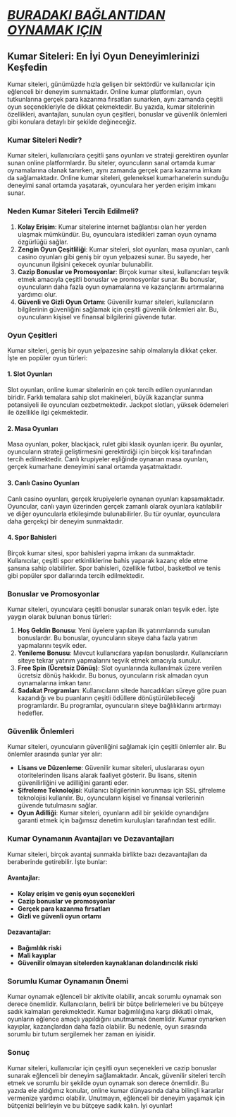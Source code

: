 # [***BURADAKI BAĞLANTIDAN OYNAMAK IÇIN***](https://casinotr.link/gWCRZ4)

## Kumar Siteleri: En İyi Oyun Deneyimlerinizi Keşfedin

Kumar siteleri, günümüzde hızla gelişen bir sektördür ve kullanıcılar için eğlenceli bir deneyim sunmaktadır. Online kumar platformları, oyun tutkunlarına gerçek para kazanma fırsatları sunarken, aynı zamanda çeşitli oyun seçenekleriyle de dikkat çekmektedir. Bu yazıda, kumar sitelerinin özellikleri, avantajları, sunulan oyun çeşitleri, bonuslar ve güvenlik önlemleri gibi konulara detaylı bir şekilde değineceğiz.

### Kumar Siteleri Nedir?

Kumar siteleri, kullanıcılara çeşitli şans oyunları ve strateji gerektiren oyunlar sunan online platformlardır. Bu siteler, oyuncuların sanal ortamda kumar oynamalarına olanak tanırken, aynı zamanda gerçek para kazanma imkanı da sağlamaktadır. Online kumar siteleri, geleneksel kumarhanelerin sunduğu deneyimi sanal ortamda yaşatarak, oyunculara her yerden erişim imkanı sunar.

### Neden Kumar Siteleri Tercih Edilmeli?

1. **Kolay Erişim**: Kumar sitelerine internet bağlantısı olan her yerden ulaşmak mümkündür. Bu, oyunculara istedikleri zaman oyun oynama özgürlüğü sağlar.
2. **Zengin Oyun Çeşitliliği**: Kumar siteleri, slot oyunları, masa oyunları, canlı casino oyunları gibi geniş bir oyun yelpazesi sunar. Bu sayede, her oyuncunun ilgisini çekecek oyunlar bulunabilir.
3. **Cazip Bonuslar ve Promosyonlar**: Birçok kumar sitesi, kullanıcıları teşvik etmek amacıyla çeşitli bonuslar ve promosyonlar sunar. Bu bonuslar, oyuncuların daha fazla oyun oynamalarına ve kazançlarını artırmalarına yardımcı olur.
4. **Güvenli ve Gizli Oyun Ortamı**: Güvenilir kumar siteleri, kullanıcıların bilgilerinin güvenliğini sağlamak için çeşitli güvenlik önlemleri alır. Bu, oyuncuların kişisel ve finansal bilgilerini güvende tutar.

### Oyun Çeşitleri

Kumar siteleri, geniş bir oyun yelpazesine sahip olmalarıyla dikkat çeker. İşte en popüler oyun türleri:

#### 1. Slot Oyunları

Slot oyunları, online kumar sitelerinin en çok tercih edilen oyunlarından biridir. Farklı temalara sahip slot makineleri, büyük kazançlar sunma potansiyeli ile oyuncuları cezbetmektedir. Jackpot slotları, yüksek ödemeleri ile özellikle ilgi çekmektedir.

#### 2. Masa Oyunları

Masa oyunları, poker, blackjack, rulet gibi klasik oyunları içerir. Bu oyunlar, oyuncuların strateji geliştirmesini gerektirdiği için birçok kişi tarafından tercih edilmektedir. Canlı krupiyeler eşliğinde oynanan masa oyunları, gerçek kumarhane deneyimini sanal ortamda yaşatmaktadır.

#### 3. Canlı Casino Oyunları

Canlı casino oyunları, gerçek krupiyelerle oynanan oyunları kapsamaktadır. Oyuncular, canlı yayın üzerinden gerçek zamanlı olarak oyunlara katılabilir ve diğer oyuncularla etkileşimde bulunabilirler. Bu tür oyunlar, oyunculara daha gerçekçi bir deneyim sunmaktadır.

#### 4. Spor Bahisleri

Birçok kumar sitesi, spor bahisleri yapma imkanı da sunmaktadır. Kullanıcılar, çeşitli spor etkinliklerine bahis yaparak kazanç elde etme şansına sahip olabilirler. Spor bahisleri, özellikle futbol, basketbol ve tenis gibi popüler spor dallarında tercih edilmektedir.

### Bonuslar ve Promosyonlar

Kumar siteleri, oyunculara çeşitli bonuslar sunarak onları teşvik eder. İşte yaygın olarak bulunan bonus türleri:

1. **Hoş Geldin Bonusu**: Yeni üyelere yapılan ilk yatırımlarında sunulan bonuslardır. Bu bonuslar, oyuncuların siteye daha fazla yatırım yapmalarını teşvik eder.
2. **Yenileme Bonusu**: Mevcut kullanıcılara yapılan bonuslardır. Kullanıcıların siteye tekrar yatırım yapmalarını teşvik etmek amacıyla sunulur.
3. **Free Spin (Ücretsiz Dönüş)**: Slot oyunlarında kullanılmak üzere verilen ücretsiz dönüş hakkıdır. Bu bonus, oyuncuların risk almadan oyun oynamalarına imkan tanır.
4. **Sadakat Programları**: Kullanıcıların sitede harcadıkları süreye göre puan kazandığı ve bu puanların çeşitli ödüllere dönüştürülebileceği programlardır. Bu programlar, oyuncuların siteye bağlılıklarını artırmayı hedefler.

### Güvenlik Önlemleri

Kumar siteleri, oyuncuların güvenliğini sağlamak için çeşitli önlemler alır. Bu önlemler arasında şunlar yer alır:

* **Lisans ve Düzenleme**: Güvenilir kumar siteleri, uluslararası oyun otoritelerinden lisans alarak faaliyet gösterir. Bu lisans, sitenin güvenilirliğini ve adilliğini garanti eder.
* **Şifreleme Teknolojisi**: Kullanıcı bilgilerinin korunması için SSL şifreleme teknolojisi kullanılır. Bu, oyuncuların kişisel ve finansal verilerinin güvende tutulmasını sağlar.
* **Oyun Adilliği**: Kumar siteleri, oyunların adil bir şekilde oynandığını garanti etmek için bağımsız denetim kuruluşları tarafından test edilir.

### Kumar Oynamanın Avantajları ve Dezavantajları

Kumar siteleri, birçok avantaj sunmakla birlikte bazı dezavantajları da beraberinde getirebilir. İşte bunlar:

#### Avantajlar:

* **Kolay erişim ve geniş oyun seçenekleri**
* **Cazip bonuslar ve promosyonlar**
* **Gerçek para kazanma fırsatları**
* **Gizli ve güvenli oyun ortamı**

#### Dezavantajlar:

* **Bağımlılık riski**
* **Mali kayıplar**
* **Güvenilir olmayan sitelerden kaynaklanan dolandırıcılık riski**

### Sorumlu Kumar Oynamanın Önemi

Kumar oynamak eğlenceli bir aktivite olabilir, ancak sorumlu oynamak son derece önemlidir. Kullanıcıların, belirli bir bütçe belirlemeleri ve bu bütçeye sadık kalmaları gerekmektedir. Kumar bağımlılığına karşı dikkatli olmak, oyunların eğlence amaçlı yapıldığını unutmamak önemlidir. Kumar oynarken kayıplar, kazançlardan daha fazla olabilir. Bu nedenle, oyun sırasında sorumlu bir tutum sergilemek her zaman en iyisidir.

### Sonuç

Kumar siteleri, kullanıcılar için çeşitli oyun seçenekleri ve cazip bonuslar sunarak eğlenceli bir deneyim sağlamaktadır. Ancak, güvenilir siteleri tercih etmek ve sorumlu bir şekilde oyun oynamak son derece önemlidir. Bu yazıda ele aldığımız konular, online kumar dünyasında daha bilinçli kararlar vermenize yardımcı olabilir. Unutmayın, eğlenceli bir deneyim yaşamak için bütçenizi belirleyin ve bu bütçeye sadık kalın. İyi oyunlar!
